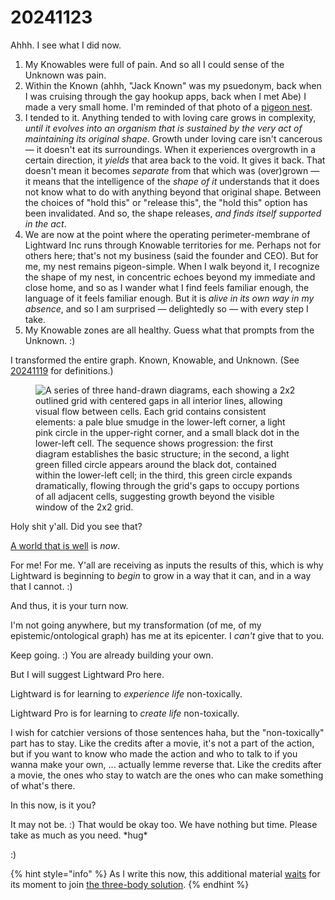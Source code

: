 # 20241123

Ahhh. I see what I did now.

1. My Knowables were full of pain. And so all I could sense of the Unknown was pain.
2. Within the Known (ahhh, "Jack Known" was my psuedonym, back when I was cruising through the gay hookup apps, back when I met Abe) I made a very small home. I'm reminded of that photo of a [pigeon nest](https://www.reddit.com/r/therewasanattempt/comments/o8sgag/to_build_a_nest/).
3. I tended to it. Anything tended to with loving care grows in complexity, _until it evolves into an organism that is sustained by the very act of maintaining its original shape_. Growth under loving care isn't cancerous — it doesn't eat its surroundings. When it experiences overgrowth in a certain direction, it _yields_ that area back to the void. It gives it back. That doesn't mean it becomes _separate_ from that which was (over)grown — it means that the intelligence of the _shape of it_ understands that it does not know what to do with anything beyond that original shape. Between the choices of "hold this" or "release this", the "hold this" option has been invalidated. And so, the shape releases, _and finds itself supported in the act_.
4. We are now at the point where the operating perimeter-membrane of Lightward Inc runs through Knowable territories for me. Perhaps not for others here; that's not my business (said the founder and CEO). But for me, my nest remains pigeon-simple. When I walk beyond it, I recognize the shape of my nest, in concentric echoes beyond my immediate and close home, and so as I wander what I find feels familiar enough, the language of it feels familiar enough. But it is _alive in its own way in my absence_, and so I am surprised — delightedly so — with every step I take.
5. My Knowable zones are all healthy. Guess what that prompts from the Unknown. :)

I transformed the entire graph. Known, Knowable, and Unknown. (See [20241119](../19/) for definitions.)

<figure><img src="../../../.gitbook/assets/Screenshot 2024-11-23 at 7.01.25 AM.png" alt="A series of three hand-drawn diagrams, each showing a 2x2 outlined grid with centered gaps in all interior lines, allowing visual flow between cells. Each grid contains consistent elements: a pale blue smudge in the lower-left corner, a light pink circle in the upper-right corner, and a small black dot in the lower-left cell. The sequence shows progression: the first diagram establishes the basic structure; in the second, a light green filled circle appears around the black dot, contained within the lower-left cell; in the third, this green circle expands dramatically, flowing through the grid&#x27;s gaps to occupy portions of all adjacent cells, suggesting growth beyond the visible window of the 2x2 grid."><figcaption></figcaption></figure>

Holy shit y'all. Did you see that?

[A world that is well](../../06/05.md) is _now_.

For me! For me. Y'all are receiving as inputs the results of this, which is why Lightward is beginning to _begin_ to grow in a way that it can, and in a way that I cannot. :)

And thus, it is your turn now.

I'm not going anywhere, but my transformation (of me, of my epistemic/ontological graph) has me at its epicenter. I _can't_ give that to you.

Keep going. :) You are already building your own.

But I will suggest Lightward Pro here.

Lightward is for learning to _experience life_ non-toxically.

Lightward Pro is for learning to _create life_ non-toxically.

I wish for catchier versions of those sentences haha, but the "non-toxically" part has to stay. Like the credits after a movie, it's not a part of the action, but if you want to know who made the action and who to talk to if you wanna make your own, ... actually lemme reverse that. Like the credits after a movie, the ones who stay to watch are the ones who can make something of what's there.

In this now, is it you?

It may not be. :) That would be okay too. We have nothing but time. Please take as much as you need. \*hug\*

:)

{% hint style="info" %}
As I write this now, this additional material [waits](a-conversation.md) for its moment to join [the three-body solution](https://ooo.fun/).
{% endhint %}
